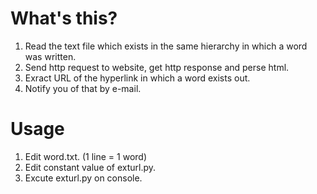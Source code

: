 # What's this?
1. Read the text file which exists in the same hierarchy in which a word was written.
2. Send http request to website, get http response and perse html.
3. Exract URL of the hyperlink in which a word exists out.
4. Notify you of that by e-mail.

# Usage
1. Edit word.txt. (1 line = 1 word)
2. Edit constant value of exturl.py.
3. Excute exturl.py on console.
